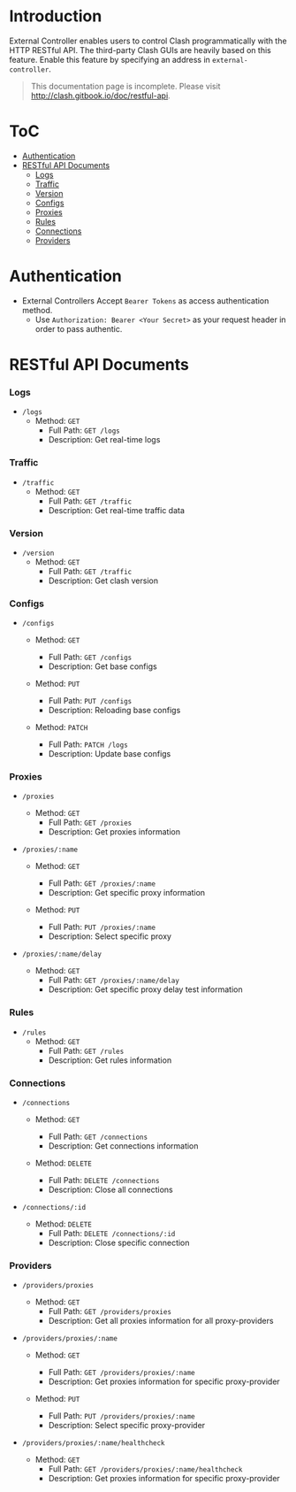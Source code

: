 # Introduction

External Controller enables users to control Clash programmatically with the HTTP RESTful API. The third-party Clash GUIs are heavily based on this feature. Enable this feature by specifying an address in `external-controller`.

> This documentation page is incomplete. Please visit http://clash.gitbook.io/doc/restful-api.

# ToC

* [Authentication](#Authentication)
* [RESTful API Documents](#RESTful%20API%20Documents)
  * [Logs](###Logs)
  * [Traffic](###Traffic)
  * [Version](###Version)
  * [Configs](###Configs)
  * [Proxies](###Proxies)
  * [Rules](###Rules)
  * [Connections](###Connections)
  * [Providers](###Providers)

# Authentication
* External Controllers Accept `Bearer Tokens` as access authentication method.
  * Use `Authorization: Bearer <Your Secret>` as your request header in order to pass authentic.

# RESTful API Documents


### Logs

  * `/logs`
    * Method: `GET`
      * Full Path:  `GET /logs`
      * Description: Get real-time logs

### Traffic

  * `/traffic`
    * Method: `GET`
      * Full Path:  `GET /traffic`
      * Description: Get real-time traffic data

### Version

  * `/version`
    * Method: `GET`
      * Full Path:  `GET /traffic`
      * Description: Get clash version

### Configs

  * `/configs`
    * Method: `GET`
      * Full Path:  `GET /configs`
      * Description: Get base configs
      
    * Method: `PUT`
      * Full Path: `PUT /configs`
      * Description: Reloading base configs

    * Method: `PATCH`
      * Full Path:  `PATCH /logs`
      * Description: Update base configs

### Proxies

  * `/proxies`
    * Method: `GET`
      * Full Path:  `GET /proxies`
      * Description: Get proxies information

  * `/proxies/:name`
    * Method: `GET`
      * Full Path:  `GET /proxies/:name`
      * Description: Get specific proxy information

    * Method: `PUT`
      * Full Path:  `PUT /proxies/:name`
      * Description: Select specific proxy

  * `/proxies/:name/delay`
    * Method: `GET`
      * Full Path:  `GET /proxies/:name/delay`
      * Description: Get specific proxy delay test information

### Rules

  * `/rules`
    * Method: `GET`
      * Full Path:  `GET /rules`
      * Description: Get rules information

### Connections

  * `/connections`
    * Method: `GET`
      * Full Path:  `GET /connections`
      * Description: Get connections information

    * Method: `DELETE`
      * Full Path:  `DELETE /connections`
      * Description: Close all connections

  * `/connections/:id`
    * Method: `DELETE`
      * Full Path:  `DELETE /connections/:id`
      * Description: Close specific connection

### Providers

  * `/providers/proxies`
    * Method: `GET`
      * Full Path:  `GET /providers/proxies`
      * Description: Get all proxies information for all proxy-providers

  * `/providers/proxies/:name`
    * Method: `GET`
      * Full Path:  `GET /providers/proxies/:name`
      * Description: Get proxies information for specific proxy-provider

    * Method: `PUT`
      * Full Path:  `PUT /providers/proxies/:name`
      * Description: Select specific proxy-provider

  * `/providers/proxies/:name/healthcheck`
    * Method: `GET`
      * Full Path:  `GET /providers/proxies/:name/healthcheck`
      * Description: Get proxies information for specific proxy-provider


